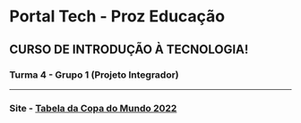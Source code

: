 # Portal Tech - Proz Educação
## CURSO DE INTRODUÇÃO À TECNOLOGIA!

### Turma 4 - Grupo 1 (Projeto Integrador)
---
### Site - [Tabela da Copa do Mundo 2022](https://afonso-rf.github.io/proz-projeto1/)
